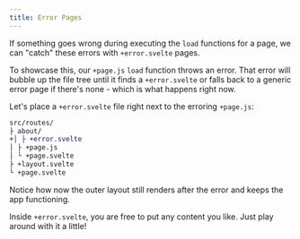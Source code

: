 ```yaml
---
title: Error Pages
---
```


If something goes wrong during executing the `load` functions for a page, we can "catch" these errors with `+error.svelte` pages.

To showcase this, our `+page.js` `load` function throws an error. That error will bubble up the file tree until it finds a `+error.svelte` or falls back to a generic error page if there's none - which is what happens right now.

Let's place a `+error.svelte` file right next to the erroring `+page.js`:

```diff
src/routes/
├ about/
+│ ├ +error.svelte
│ ├ +page.js
│ └ +page.svelte
├ +layout.svelte
└ +page.svelte
```

Notice how now the outer layout still renders after the error and keeps the app functioning.

Inside `+error.svelte`, you are free to put any content you like. Just play around with it a little!
